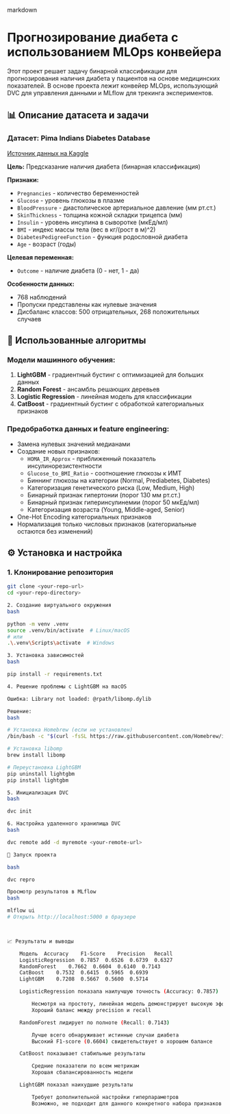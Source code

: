 markdown

# Прогнозирование диабета с использованием MLOps конвейера

Этот проект решает задачу бинарной классификации для прогнозирования наличия диабета у пациентов на основе медицинских показателей. В основе проекта лежит конвейер MLOps, использующий DVC для управления данными и MLflow для трекинга экспериментов.

## 📊 Описание датасета и задачи

### Датасет: Pima Indians Diabetes Database
[Источник данных на Kaggle](https://www.kaggle.com/datasets/mathchi/diabetes-data-set)

**Цель:** Предсказание наличия диабета (бинарная классификация)

**Признаки:**
- `Pregnancies` - количество беременностей
- `Glucose` - уровень глюкозы в плазме
- `BloodPressure` - диастолическое артериальное давление (мм рт.ст.)
- `SkinThickness` - толщина кожной складки трицепса (мм)
- `Insulin` - уровень инсулина в сыворотке (мкЕд/мл)
- `BMI` - индекс массы тела (вес в кг/(рост в м)^2)
- `DiabetesPedigreeFunction` - функция родословной диабета
- `Age` - возраст (годы)

**Целевая переменная:**
- `Outcome` - наличие диабета (0 - нет, 1 - да)

**Особенности данных:**
- 768 наблюдений
- Пропуски представлены как нулевые значения
- Дисбаланс классов: 500 отрицательных, 268 положительных случаев

## 🧠 Использованные алгоритмы

### Модели машинного обучения:
1. **LightGBM** - градиентный бустинг с оптимизацией для больших данных
2. **Random Forest** - ансамбль решающих деревьев
3. **Logistic Regression** - линейная модель для классификации
4. **CatBoost** - градиентный бустинг с обработкой категориальных признаков

### Предобработка данных и feature engineering:
- Замена нулевых значений медианами
- Создание новых признаков:
  - `HOMA_IR_Approx` - приближенный показатель инсулинорезистентности
  - `Glucose_to_BMI_Ratio` - соотношение глюкозы к ИМТ
  - Биннинг глюкозы на категории (Normal, Prediabetes, Diabetes)
  - Категоризация генетического риска (Low, Medium, High)
  - Бинарный признак гипертонии (порог 130 мм рт.ст.)
  - Бинарный признак гиперинсулинемии (порог 50 мкЕд/мл)
  - Категоризация возраста (Young, Middle-aged, Senior)
- One-Hot Encoding категориальных признаков
- Нормализация только числовых признаков (категориальные остаются без изменений)

## ⚙️ Установка и настройка

### 1. Клонирование репозитория
```bash
git clone <your-repo-url>
cd <your-repo-directory>

2. Создание виртуального окружения
bash

python -m venv .venv
source .venv/bin/activate  # Linux/macOS
# или
.\.venv\Scripts\activate  # Windows

3. Установка зависимостей
bash

pip install -r requirements.txt

4. Решение проблемы с LightGBM на macOS

Ошибка: Library not loaded: @rpath/libomp.dylib

Решение:
bash

# Установка Homebrew (если не установлен)
/bin/bash -c "$(curl -fsSL https://raw.githubusercontent.com/Homebrew/install/HEAD/install.sh)"

# Установка libomp
brew install libomp

# Переустановка LightGBM
pip uninstall lightgbm
pip install lightgbm

5. Инициализация DVC
bash

dvc init

6. Настройка удаленного хранилища DVC
bash

dvc remote add -d myremote <your-remote-url>

🚀 Запуск проекта

bash

dvc repro

Просмотр результатов в MLflow
bash

mlflow ui
# Открыть http://localhost:5000 в браузере



📈 Результаты и выводы

    Модель	Accuracy	F1-Score	Precision	Recall
    LogisticRegression	0.7857	0.6526	0.6739	0.6327
    RandomForest	0.7662	0.6604	0.6140	0.7143
    CatBoost	0.7532	0.6415	0.5965	0.6939
    LightGBM	0.7208	0.5667	0.5600	0.5714

    LogisticRegression показала наилучшую точность (Accuracy: 0.7857)

        Несмотря на простоту, линейная модель демонстрирует высокую эффективность
        Хороший баланс между precision и recall

    RandomForest лидирует по полноте (Recall: 0.7143)

        Лучше всего обнаруживает истинные случаи диабета
        Высокий F1-score (0.6604) свидетельствует о хорошем балансе

    CatBoost показывает стабильные результаты

        Средние показатели по всем метрикам
        Хорошая сбалансированность модели

    LightGBM показал наихудшие результаты

        Требует дополнительной настройки гиперпараметров
        Возможно, не подходит для данного конкретного набора признаков

